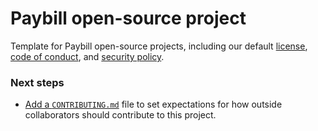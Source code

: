 # Paybill open-source project

Template for Paybill open-source projects, including our default [license](LICENSE.md), [code of conduct](CODE_OF_CONDUCT.md), and [security policy](SECURITY.md).


### Next steps
* [Add a `CONTRIBUTING.md`](https://github.com/paybilldev/.github/new/master?filename=CONTRIBUTING.md) file to set expectations for how outside collaborators should contribute to this project.
